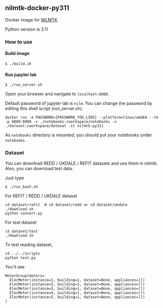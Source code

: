 ## nilmtk-docker-py311

Docker image for [NILMTK](https://nilmtk.github.io/)

Python version is 3.11

### How to use

#### Build image

```
$ ./build.sh
```

#### Run jupyter lab

```
$ ./run_server.sh
```

Open your browser and navigate to `localhost:8888`.

Default password of jupyter lab is `nilm`.
You can change the password by editing this shell script (run_server.sh).

```
docker run -e PASSWORD={PASSWORD_YOU_LIKE} --platform=linux/amd64 --rm -p 8888:8888 -v ./notebooks:/workspace/notebooks -v ./dataset:/workspace/dataset -it nilmtk-py311
```

As `notebooks` directory is mounted, you should put your notebooks under `notebooks`.

### Dataset

You can download REDD / UKDALE / REFIT datasets and use them in nilmtk.
Also, you can download test data.

Just type
```
$ ./run_bash.sh
```

For REFIT / REDD / UKDALE dataset
```
cd dataset/refit  # cd dataset/redd or cd dataset/ukdale
./download.sh
python convert.py
```

For test dataset
```
cd dataset/test
./download.sh
```

To test reading dataset,
```
cd ../../scripts
python test.py
```

You'll see
```
MeterGroup(meters=
  ElecMeter(instance=1, building=1, dataset=None, appliances=[])
  ElecMeter(instance=2, building=1, dataset=None, appliances=[])
  ElecMeter(instance=3, building=1, dataset=None, appliances=[])
  ElecMeter(instance=4, building=1, dataset=None, appliances=[])
  ElecMeter(instance=5, building=1, dataset=None, appliances=[])
)
```
